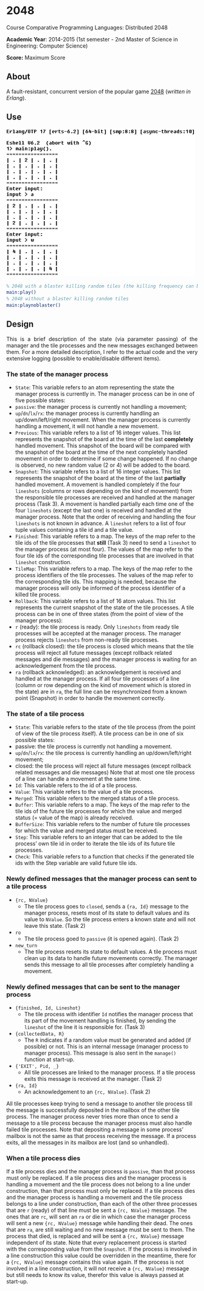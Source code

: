 # 2048
Course Comparative Programming Languages: Distributed 2048

**Academic Year**: 2014-2015 (1st semester - 2nd Master of Science in Engineering: Computer Science)

**Score:** Maximum Score

## About
A fault-resistant, concurrent version of the popular game [2048](https://gabrielecirulli.github.io/2048/) (*written in Erlang*).

## Use
<p align="left"><img src="https://github.com/matt77hias/2048/blob/master/res/2048.png"></p>

```erlang
% 2048 with a blaster killing random tiles (the killing frequency can be manually modified)
main:play()
% 2048 without a blaster killing random tiles
main:playnoblaster()
```

## Design
<p align="justify">This is a brief description of the state (via parameter passing) of the manager and the tile processes and the new messages exchanged between them. For a more detailed description, I refer to the actual code and the very extensive logging (possible to enable/disable different items).</p>

### The state of the manager process
*	`State`: This variable refers to an atom representing the state the manager process is currently in. The manager process can be in one of five possible states:
  *	`passive`: the manager process is currently not handling a movement;
  *	`up`/`dn`/`lx`/`rx`: the manager process is currently handling an up/down/left/right movement.
When the manager process is currently handling a movement, it will not handle a new movement.
*	`Previous`: This variable refers to a list of 16 integer values. This list represents the snapshot of the board at the time of the last **completely** handled movement. This snapshot of the board will be compared with the snapshot of the board at the time of the next completely handled movement in order to determine if some change happened. If no change is observed, no new random value (2 or 4) will be added to the board.
*	`Snapshot`: This variable refers to a list of 16 integer values. This list represents the snapshot of the board at the time of the last **partially** handled movement. A movement is handled completely if the four `lineshots` (columns or rows depending on the kind of movement) from the responsible tile processes are received and handled at the manager process (Task 3). A movement is handled partially each time one of the four `lineshots` (except the last one) is received and handled at the manager process. Note that the order of receiving and handling the four `lineshots` is not known in advance. A `lineshot` refers to a list of four tuple values containing a tile id and a tile value.
*	`Finished`: This variable refers to a map. The keys of the map refer to the tile ids of the tile processes that **still** (Task 3) need to send a `lineshot` to the manager process (at most four). The values of the map refer to the four tile ids of the corresponding tile processes that are involved in that `lineshot` construction. 
*	`TileMap`: This variable refers to a map. The keys of the map refer to the process identifiers of the tile processes. The values of the map refer to the corresponding tile ids. This mapping is needed, because the manager process will only be informed of the process identifier of a killed tile process. 
*	`Rollback`: This variable refers to a list of 16 atom values. This list represents the current snapshot of the state of the tile processes. A tile process can be in one of three states (from the point of view of the manager process):
  *	`r` (ready): the tile process is ready. Only `lineshots` from ready tile processes will be accepted at the manager process. The manager process rejects `lineshots` from non-ready tile processes.
  *	`rc` (rollback closed): the tile process is closed which means that the tile process will reject all future messages (except rollback related messages and die messages) and the manager process is waiting for an acknowledgement from the tile process. 
  *	`ra` (rollback acknowledged): an acknowledgement is received and handled at the manager process. If all four tile processes of a line (column or row depending on the kind of movement which is stored in the state) are in `ra`, the full line can be resynchronized from a known point (Snapshot) in order to handle the movement correctly.
  
### The state of a tile process
*	`State`: This variable refers to the state of the tile process (from the point of view of the tile process itself). A tile process can be in one of six possible states:
  *	passive: the tile process is currently not handling a movement.
  *	`up`/`dn`/`lx`/`rx`: the tile process is currently handling an up/down/left/right movement;
  *	closed: the tile process will reject all future messages (except rollback related messages and die messages)
Note that at most one tile process of a line can handle a movement at the same time.
*	`Id`: This variable refers to the id of a tile process.
*	`Value`: This variable refers to the value of a tile process.
*	`Merged`: This variable refers to the merged status of a tile process.
*	`Buffer`: This variable refers to a map. The keys of the map refer to the tile ids of the future tile processes for which the value and merged status (= value of the map) is already received.
*	`BufferSize`: This variable refers to the number of future tile processes for which the value and merged status must be received.
*	`Step`: This variable refers to an integer that can be added to the tile process’ own tile id in order to iterate the tile ids of its future tile processes.
*	`Check`: This variable refers to a function that checks if the generated tile ids with the Step variable are valid future tile ids.

### Newly defined messages that the manager process can sent to a tile process
* `{rc, NValue}`
  * The tile process goes to `closed`, sends a `{ra, Id}` message to the manager process, resets most of its state to default values and its value to `NValue`. So the tile process enters a known state and will not leave this state. (Task 2)
* `ro`
  * The tile process goed to `passive` (it is opened again). (Task 2)
* `new_turn`
  * The tile process resets its state to default values. A tile process must clean up its data to handle future movements correctly. The manager sends this message to all tile processes after completely handling a movement.

### Newly defined messages that can be sent to the manager process
* `{finished, Id, Lineshot}`
  * The tile process with identifier `Id` notifies the manager process that its part of the movement handling is finished, by sending the `lineshot` of the line it is responsible for. (Task 3)
* `{collectedData, R}`
  * The `R` indicates if a random value must be generated and added (if possible) or not. This is an internal message (manager process to manager process). This message is also sent in the `manage()` function at start-up.
* `{'EXIT', Pid, _}`
  * All tile processes are linked to the manager process. If a tile process exits this message is received at the manager. (Task 2)
* `{ra, Id}`
  * An acknowledgement to an `{rc, NValue}`. (Task 2)
  
All tile processes keep trying to send a message to another tile process till the message is successfully deposited in the mailbox of the other tile process. The manager process never tries more than once to send a message to a tile process because the manager process must also handle failed tile processes. Note that depositing a message in some process’ mailbox is not the same as that process receiving the message. If a process exits, all the messages in its mailbox are lost (and so unhandled).

### When a tile process dies
If a tile process dies and the manager process is `passive`, than that process must only be replaced. If a tile process dies and the manager process is handling a movement and the tile process does not belong to a line under construction, than that process must only be replaced. If a tile process dies and the manager process is handling a movement  and the tile process belongs to a line under construction, than each of the other three processes that are `r` (ready) of that line must be sent a `{rc, NValue}` message. The ones that are `rc`, will sent an `ra` or die in which case the manager process will sent a new `{rc, NValue}` message while handling their dead. The ones that are `ra`, are still waiting and no new message must be sent to them. The process that died, is replaced and will be sent a `{rc, NValue}` message independent of its state. Note that every replacement process is started with the corresponding value from the `Snapshot`. If the process is involved in a line construction this value could be overridden in the meantime, there for a `{rc, NValue}` message contains this value again. If the process is not involved in a line construction, it will not receive a `{rc, NValue}` message but still needs to know its value, therefor this value is always passed at start-up.
